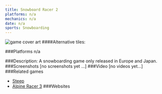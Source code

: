 ```yaml
---
title: Snowboard Racer 2
platforms: n/a
mechanics: n/a
date: n/a
sports: Snowboarding
---
```

![game cover art](//images.igdb.com/igdb/image/upload/t_cover_big/rdsfv21fmumbj0is8iyj.jpg "Logo Title Text 1")
####Alternative tiles:

###Platforms
n/a

###Description:
A snowboarding game only released in Europe and Japan.
###Screenshots
[no screenshots yet ...]
###Video
[no videos yet...]
###Related games
* [Steep](/games/steep-19554/)
* [Alpine Racer 3](/games/alpine-racer-3-68269/)
###Websites

